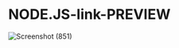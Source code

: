 # NODE.JS-link-PREVIEW
![Screenshot (851)](https://github.com/sunphoenix1707/NODE.JS-link-PREVIEW/assets/114605699/b4290bf4-590c-4f9e-9853-2dde4cc8e2a6)
